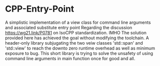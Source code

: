 # CPP-Entry-Point
A simplistic implementation of a view class for command line arguments and associated substitute entry point
Regarding the discussion https://wg21.link/P0781 on IsoCPP standardization. IMHO The solution provided here has achieved the goal
without modifying the toolchain. A header-only library subjugating the two veiw classes 'std::span' and 'std::view' to reach the downto
zero runtime overhead as well as minimum exposure to bug. This short library is trying to solve the unsafety of using command line
arguments in main function once for good and all.

